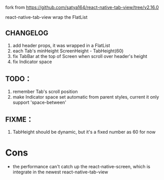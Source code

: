 fork from https://github.com/satya164/react-native-tab-view/tree/v2.16.0

react-native-tab-view wrap the FlatList

## CHANGELOG

1. add header props, it was wrapped in a FlatList
2. each Tab's minHeight ScreenHeight - TabHeight(60)
3. fix TabBar at the top of Screen when scroll over header's height
4. fix Indicator space

## TODO：

1. remember Tab's scroll position
2. make Indicator space set automatic from parent styles, current it only support 'space-between'

## FIXME：

1. TabHeight should be dynamic, but it's a fixed number as 60 for now

# Cons
- the performance can't catch up the react-native-screen, which is integrate in the newest react-native-tab-view

